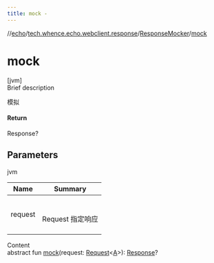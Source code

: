 ```yaml
---
title: mock -
---
```

//[echo](../../index.md)/[tech.whence.echo.webclient.response](../index.md)/[ResponseMocker](index.md)/[mock](mock.md)



# mock  
[jvm]  
Brief description  


模拟



#### Return  


Response?



## Parameters  
  
jvm  
  
|  Name|  Summary| 
|---|---|
| request| <br><br>Request<A> 指定响应<br><br>
  
  
Content  
abstract fun [mock](mock.md)(request: [Request](../../tech.whence.echo.webclient.request/-request/index.md)<[A](index.md)>): [Response](../-response/index.md)?  



